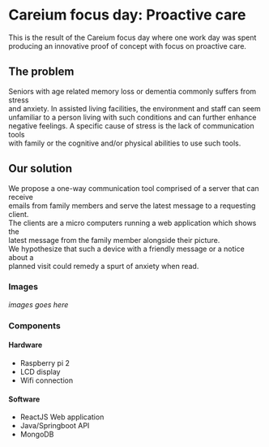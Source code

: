 # Careium focus day: Proactive care

This is the result of the Careium focus day where one work day was spent
producing an innovative proof of concept with focus on proactive care.

## The problem

Seniors with age related memory loss or dementia commonly suffers from stress  
and anxiety. In assisted living facilities, the environment and staff can seem  
unfamiliar to a person living with such conditions and can further enhance  
negative feelings. A specific cause of stress is the lack of communication tools  
with family or the cognitive and/or physical abilities to use such tools.

## Our solution
We propose a one-way communication tool comprised of a server that can receive  
emails from family members and serve the latest message to a requesting client.  
The clients are a micro computers running a web application which shows the  
latest message from the family member alongside their picture.  
We hypothesize that such a device with a friendly message or a notice about a  
planned visit could remedy a spurt of anxiety when read.


### Images

*images goes here*


### Components

#### Hardware
* Raspberry pi 2
* LCD display
* Wifi connection

#### Software
* ReactJS Web application
* Java/Springboot API
* MongoDB
